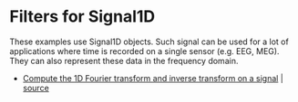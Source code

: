 # Filters for Signal1D
These examples use Signal1D objects. Such signal can be used for a lot of applications where time is recorded on a single sensor (e.g. EEG, MEG). They can also represent these data in the frequency domain.

- [Compute the 1D Fourier transform and inverse transform on a signal](https://github.com/Pixpipe/pixpipejs/tree/master/examples/fftSignal1D.html) | [source](https://github.com/Pixpipe/pixpipejs/tree/master/examples/fftSignal1D.html)

